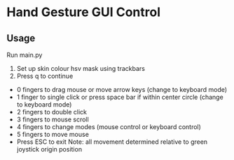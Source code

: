 # Hand Gesture GUI Control
## Usage
Run main.py
1. Set up skin colour hsv mask using trackbars
2. Press q to continue
* 0 fingers to drag mouse or move arrow keys (change to keyboard mode)
* 1 finger to single click or press space bar if within center circle (change to keyboard mode)
* 2 fingers to double click
* 3 fingers to mouse scroll
* 4 fingers to change modes (mouse control or keyboard control)
* 5 fingers to move mouse
* Press ESC to exit
Note: all movement determined relative to green joystick origin position

